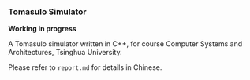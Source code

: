 ### Tomasulo Simulator

**Working in progress**

A Tomasulo simulator written in C++, for course Computer Systems and Architectures, Tsinghua University.

Please refer to `report.md` for details in Chinese.